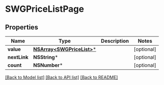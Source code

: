 # SWGPriceListPage

## Properties
Name | Type | Description | Notes
------------ | ------------- | ------------- | -------------
**value** | [**NSArray&lt;SWGPriceList&gt;***](SWGPriceList.md) |  | [optional] 
**nextLink** | **NSString*** |  | [optional] 
**count** | **NSNumber*** |  | [optional] 

[[Back to Model list]](../README.md#documentation-for-models) [[Back to API list]](../README.md#documentation-for-api-endpoints) [[Back to README]](../README.md)


